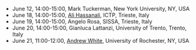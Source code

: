- June 12, 14:00-15:00, Mark Tuckerman, New York University, NY, USA
- June 18, 14:00-15:00, [Ali Hassanali](hassanali.md), ICTP, Trieste, Italy
- June 19, 14:00-15:00, Angelo Rosa, SISSA, Trieste, Italy
- June 20, 14:00-15:00, Gianluca Lattanzi, University of Trento, Trento, Italy
- June 21, 11:00-12:00, [Andrew White](white.md), University of Rochester, NY, USA
